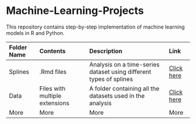 # Machine-Learning-Projects

This repository contains step-by-step implementation of machine learning models in R and Python. 

Folder Name | Contents | Description | Link
:-------------------------------- | :------------------------ | :-------------------- | :-------------------
Splines | .Rmd files | Analysis on a time-series dataset using different types of splines | [Click here](https://github.com/zubiamansoor/Machine-Learning-Projects/tree/main/Splines)
Data | Files with multiple extensions | A folder containing all the datasets used in the analysis| [Click here](https://github.com/zubiamansoor/Women-Who-Code/tree/master/data)
More | More | More| More
